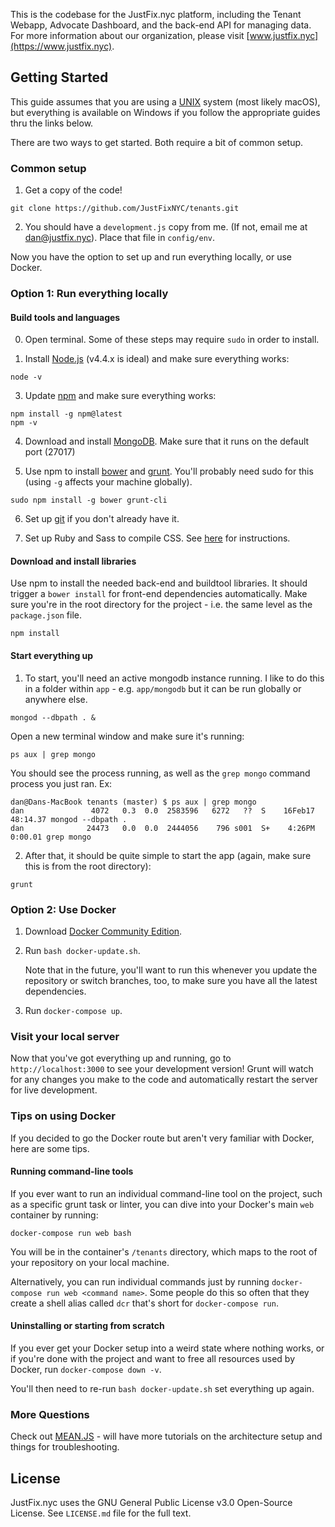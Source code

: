 This is the codebase for the JustFix.nyc platform, including the Tenant Webapp, Advocate Dashboard, and the back-end API for managing data. For more information about our organization, please visit [www.justfix.nyc](https://www.justfix.nyc).

## Getting Started

This guide assumes that you are using a [UNIX](http://i.imgur.com/uE6fkx7.gif) system (most likely macOS), but everything is available on Windows if you follow the appropriate guides thru the links below.

There are two ways to get started. Both require a bit of common setup.

### Common setup

1. Get a copy of the code!

  ```
  git clone https://github.com/JustFixNYC/tenants.git
  ```

2. You should have a `development.js` copy from me. (If not, email me at [dan@justfix.nyc](mailto:dan@justfix.nyc)). Place that file in `config/env`.

Now you have the option to set up and run everything locally, or use Docker.

### Option 1: Run everything locally

#### Build tools and languages

0. Open terminal. Some of these steps may require `sudo` in order to install.

1. Install [Node.js](https://nodejs.org/en/) (v4.4.x is ideal) and make sure everything works:

  ```
  node -v
  ```

3. Update [npm](https://www.npmjs.com/) and make sure everything works:

  ```
  npm install -g npm@latest
  npm -v
  ```

4. Download and install [MongoDB](https://www.mongodb.com/download-center). Make sure that it runs on the default port (27017)

5. Use npm to install [bower](http://bower.io/) and [grunt](http://gruntjs.com/). You'll probably need sudo for this (using `-g` affects your machine globally).

  ```
  sudo npm install -g bower grunt-cli
  ```   

6. Set up [git](https://help.github.com/articles/set-up-git/) if you don't already have it.

7. Set up Ruby and Sass to compile CSS. See [here](https://github.com/gruntjs/grunt-contrib-sass#sass-task) for instructions.

#### Download and install libraries

Use npm to install the needed back-end and buildtool libraries. It should trigger a `bower install` for front-end dependencies automatically. Make sure you're in the root directory for the project - i.e. the same level as the `package.json` file.

  ```
  npm install
  ```  

#### Start everything up

1. To start, you'll need an active mongodb instance running. I like to do this in a folder within `app` - e.g. `app/mongodb` but it can be run globally or anywhere else.

  ```
  mongod --dbpath . &
  ```
Open a new terminal window and make sure it's running:
  ```
  ps aux | grep mongo
  ```
You should see the process running, as well as the `grep mongo` command process you just ran. Ex:

  ```
  dan@Dans-MacBook tenants (master) $ ps aux | grep mongo
  dan               4072   0.3  0.0  2583596   6272   ??  S    16Feb17  48:14.37 mongod --dbpath .
  dan              24473   0.0  0.0  2444056    796 s001  S+    4:26PM   0:00.01 grep mongo
  ```

2. After that, it should be quite simple to start the app (again, make sure this is from the root directory):
  ```
  grunt
  ```

### Option 2: Use Docker

1. Download [Docker Community Edition](https://www.docker.com/community-edition).

2. Run `bash docker-update.sh`.

   Note that in the future, you'll want to run this whenever you update the repository or switch branches, too, to make sure you have all the latest dependencies.

3. Run `docker-compose up`.

### Visit your local server

Now that you've got everything up and running, go to `http://localhost:3000` to see your development version! Grunt will watch for any changes you make to the code and automatically restart the server for live development.

### Tips on using Docker

If you decided to go the Docker route but aren't very familiar with Docker, here are some tips.

#### Running command-line tools

If you ever want to run an individual command-line tool on the project, such as a specific grunt task or linter, you can dive into your Docker's main `web` container by running:

```
docker-compose run web bash
```

You will be in the container's `/tenants` directory, which maps to the root of your repository on your local machine.

Alternatively, you can run individual commands just by running `docker-compose run web <command name>`. Some people do this so often that they create a shell alias called `dcr` that's short for `docker-compose run`.

#### Uninstalling or starting from scratch

If you ever get your Docker setup into a weird state where nothing works, or if you're done with the project and want to free all resources used by Docker, run `docker-compose down -v`.

You'll then need to re-run `bash docker-update.sh` set everything up again.

### More Questions

Check out [MEAN.JS](http://meanjs.org/docs/0.3.x/) - will have more tutorials on the architecture setup and things for troubleshooting.


## License

JustFix.nyc uses the GNU General Public License v3.0 Open-Source License. See `LICENSE.md` file for the full text.
